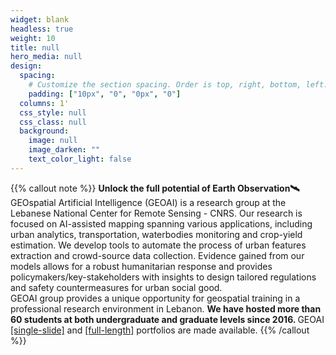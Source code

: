 ```yaml
---
widget: blank
headless: true
weight: 10
title: null
hero_media: null
design:
  spacing:
    # Customize the section spacing. Order is top, right, bottom, left.
    padding: ["10px", "0", "0px", "0"]
  columns: 1'
  css_style: null
  css_class: null
  background:
    image: null
    image_darken: ""
    text_color_light: false
---
```

{{% callout note %}}
<b>Unlock the full potential of Earth Observation🛰️</b><br>
GEOspatial Artificial Intelligence (GEOAI) is a research group at the Lebanese National Center for Remote Sensing - CNRS. Our research is focused on AI-assisted mapping spanning various applications, including urban analytics, transportation, waterbodies monitoring and crop-yield estimation. We develop tools to automate the process of urban features extraction and crowd-source data collection. Evidence gained from our models allows for a robust humanitarian response and provides policymakers/key-stakeholders with insights to design tailored regulations and safety countermeasures for urban social good.<br> GEOAI group provides a unique opportunity for geospatial training in a professional research environment in Lebanon. <strong>We have hosted more than 60 students at both undergraduate and graduate levels since 2016. </strong> GEOAI <a href="../media/GEOAI_1SlidePortfolio.pdf" target=_blank>[single-slide]</a> and <a href="../media/GEOAI_FullPortfolio.pdf" target=_blank>[full-length]</a> portfolios are made available.
{{% /callout %}}